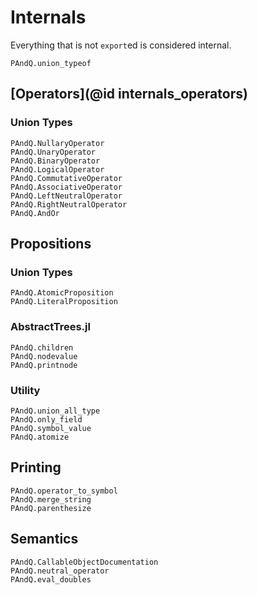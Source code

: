 
# Internals

Everything that is not `export`ed is considered internal.

```@docs
PAndQ.union_typeof
```

## [Operators](@id internals_operators)

### Union Types

```@docs
PAndQ.NullaryOperator
PAndQ.UnaryOperator
PAndQ.BinaryOperator
PAndQ.LogicalOperator
PAndQ.CommutativeOperator
PAndQ.AssociativeOperator
PAndQ.LeftNeutralOperator
PAndQ.RightNeutralOperator
PAndQ.AndOr
```

## Propositions

### Union Types

```@docs
PAndQ.AtomicProposition
PAndQ.LiteralProposition
```

### AbstractTrees.jl

```@docs
PAndQ.children
PAndQ.nodevalue
PAndQ.printnode
```

### Utility

```@docs
PAndQ.union_all_type
PAndQ.only_field
PAndQ.symbol_value
PAndQ.atomize
```

## Printing

```@docs
PAndQ.operator_to_symbol
PAndQ.merge_string
PAndQ.parenthesize
```

## Semantics

```@docs
PAndQ.CallableObjectDocumentation
PAndQ.neutral_operator
PAndQ.eval_doubles
```
